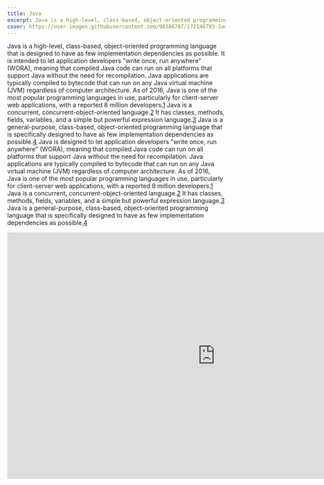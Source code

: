 ```yaml
---
title: Java
excerpt: Java is a high-level, class-based, object-oriented programming language that is designed to have as few implementation dependencies as possible.
cover: https://user-images.githubusercontent.com/98386787/172140793-2ae16c57-8bad-483a-b21b-a76bb7fd52eb.jpeg
---
```


Java is a high-level, class-based, object-oriented programming language that is designed to have as few implementation dependencies as possible.  It is intended to let application developers "write once, run anywhere" (WORA), meaning that compiled Java code can run on all platforms that support Java without the need for recompilation. Java applications are typically compiled to bytecode that can run on any Java virtual machine (JVM) regardless of computer architecture. As of 2016, Java is one of the most popular programming languages in use, particularly for client-server web applications, with a reported 8 million developers.[1] Java is a concurrent, concurrent-object-oriented language.[2] It has classes, methods, fields, variables, and a simple but powerful expression language.[3] Java is a general-purpose, class-based, object-oriented programming language that is specifically designed to have as few implementation dependencies as possible.[4] Java is designed to let application developers "write once, run anywhere" (WORA), meaning that compiled Java code can run on all platforms that support Java without the need for recompilation. Java applications are typically compiled to bytecode that can run on any Java virtual machine (JVM) regardless of computer architecture. As of 2016, Java is one of the most popular programming languages in use, particularly for client-server web applications, with a reported 8 million developers.[1] Java is a concurrent, concurrent-object-oriented language.[2] It has classes, methods, fields, variables, and a simple but powerful expression language.[3] Java is a general-purpose, class-based, object-oriented programming language that is specifically designed to have as few implementation dependencies as possible.[4]

[1]: https://en.wikipedia.org/wiki/Java_(programming_language)
[2]: https://en.wikipedia.org/wiki/Java_(programming_language)#Concurrent_and_concurrent-object-oriented_languages
[3]: https://en.wikipedia.org/wiki/Java_(programming_language)#Expression_language
[4]: https://en.wikipedia.org/wiki/Java_(programming_language)#General-purpose_and_class-based_languages

<iframe src="https://docs.google.com/presentation/d/e/2PACX-1vSjFq-Jb1x1-_g6rJZ6NpF4ywPAO1-pivk3faKpnXj3sjrDl5UOBH8wBgI2SMSoM3t00yHjRcztFfmC/embed?start=false&loop=false&delayms=3000" frameborder="0" width="960" height="569" allowFullScreen="true" mozAllowFullScreen="true" webkitAllowFullScreen="true"></iframe>
